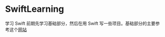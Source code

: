 # SwiftLearning
学习 Swift
前期先学习基础部分，然后在用 Swift 写一些项目。基础部分的主要参考这个[网站](http://www.runoob.com/manual/gitbook/swift3/source/_book/chapter2/01_The_Basics.html)
